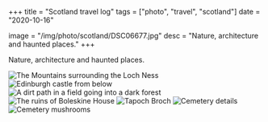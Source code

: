 +++
title = "Scotland travel log"
tags = ["photo", "travel", "scotland"]
date = "2020-10-16"

image = "/img/photo/scotland/DSC06677.jpg"
desc = "Nature, architecture and haunted places."
+++

Nature, architecture and haunted places.

![The Mountains surrounding the Loch Ness](/img/photo/scotland/DSC06677.jpg "The Mountains surrounding the Loch Ness")
![Edinburgh castle from below](/img/photo/scotland/DSC06418.jpg "Edinburgh castle from below")
![A dirt path in a field going into a dark forest](/img/photo/scotland/DSC06655.jpg "A dirt path in a field going into a dark forest")
![The ruins of Boleskine House](/img/photo/scotland/DSC06779.jpg "The ruins of Boleskine House")
![Tapoch Broch](/img/photo/scotland/DSC06608.jpg "Tapoch Broch")
![Cemetery details](/img/photo/scotland/DSC06561.jpg "Cemetery details")
![Cemetery mushrooms](/img/photo/scotland/DSC06861.jpg "Cemetery mushrooms")
